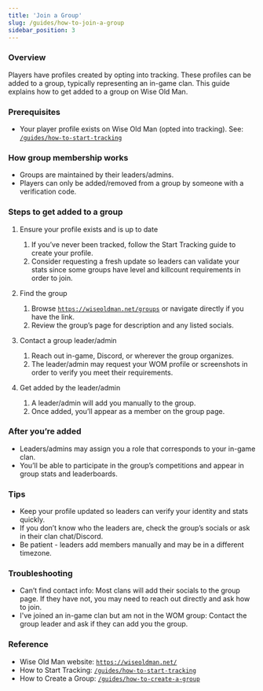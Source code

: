 ```yaml
---
title: 'Join a Group'
slug: /guides/how-to-join-a-group
sidebar_position: 3
---
```


### Overview
Players have profiles created by opting into tracking. These profiles can be added to a group, typically representing an in-game clan. This guide explains how to get added to a group on Wise Old Man.

### Prerequisites
- Your player profile exists on Wise Old Man (opted into tracking). See: [`/guides/how-to-start-tracking`](/guides/how-to-start-tracking)

### How group membership works
- Groups are maintained by their leaders/admins.
- Players can only be added/removed from a group by someone with a verification code.

### Steps to get added to a group
1. Ensure your profile exists and is up to date
   1. If you’ve never been tracked, follow the Start Tracking guide to create your profile.
   2. Consider requesting a fresh update so leaders can validate your stats since some groups have level and killcount requirements in order to join.

2. Find the group
   1. Browse [`https://wiseoldman.net/groups`](https://wiseoldman.net/groups) or navigate directly if you have the link.
   2. Review the group’s page for description and any listed socials.

3. Contact a group leader/admin
   1. Reach out in-game, Discord, or wherever the group organizes.
   2. The leader/admin may request your WOM profile or screenshots in order to verify you meet their requirements.

4. Get added by the leader/admin
   1. A leader/admin will add you manually to the group.
   2. Once added, you’ll appear as a member on the group page.

### After you’re added
- Leaders/admins may assign you a role that corresponds to your in-game clan.
- You’ll be able to participate in the group’s competitions and appear in group stats and leaderboards.

### Tips
- Keep your profile updated so leaders can verify your identity and stats quickly.
- If you don’t know who the leaders are, check the group’s socials or ask in their clan chat/Discord.
- Be patient - leaders add members manually and may be in a different timezone.

### Troubleshooting
- Can’t find contact info: Most clans will add their socials to the group page. If they have not, you may need to reach out directly and ask how to join.
- I've joined an in-game clan but am not in the WOM group: Contact the group leader and ask if they can add you the group.

### Reference
- Wise Old Man website: [`https://wiseoldman.net/`](https://wiseoldman.net/)
- How to Start Tracking: [`/guides/how-to-start-tracking`](/guides/how-to-start-tracking)
- How to Create a Group: [`/guides/how-to-create-a-group`](/guides/how-to-create-a-group)

